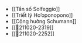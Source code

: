 - [[Tần số Solfeggio]]
- [[Triết lý Ho’oponopono]]
- [[Cộng hưởng Schumann]]
- [[💬211020-2319]]
- [[💬211020-2252]]
